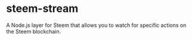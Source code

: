 # steem-stream
A Node.js layer for Steem that allows you to watch for specific actions on the Steem blockchain.
